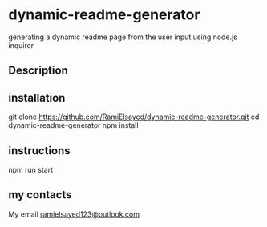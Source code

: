 # dynamic-readme-generator
generating a dynamic readme page from the user input using node.js inquirer

## Description

## installation 
git clone https://github.com/RamiElsayed/dynamic-readme-generator.git
cd dynamic-readme-generator
npm install 

## instructions

npm run start

## my contacts 

My email ramielsayed123@outlook.com